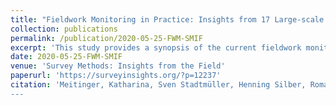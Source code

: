 ```yaml
---
title: "Fieldwork Monitoring in Practice: Insights from 17 Large-scale Social Science Surveys in Germany (peer-reviewed journal article)"
collection: publications
permalink: /publication/2020-05-25-FWM-SMIF
excerpt: 'This study provides a synopsis of the current fieldwork monitoring practices of large-scale surveys in Germany. Based on the results of a standardized questionnaire, the study summarizes fieldwork monitoring indicators used and fieldwork measures carried out by 17 large-scale social sciences surveys in Germany. Our descriptive results reveal that a common set of fieldwork indicators and measures exist on which the studied surveys rely. However, it also uncovers the need for additional design-specific indicators. Finally, it underlines the importance of a close cooperation between survey representatives and fieldwork agencies to optimize processes in fieldwork monitoring in the German survey context. The article concludes with implications for fieldwork practice.'
date: 2020-05-25-FWM-SMIF
venue: 'Survey Methods: Insights from the Field'
paperurl: 'https://surveyinsights.org/?p=12237'
citation: 'Meitinger, Katharina, Sven Stadtmüller, Henning Silber, Roman Auriga, Michael Bergmann, Michael Blohm, Manuela Blumenberg, Pablo Christmann, Barbara Felderer, Corinna Frodermann, Florian Griese, Tobias Gummer, Achim Koch, Anita Kottwitz, Kristina Krell, Ulrich Krieger, Elisabeth Liebau, Silke Martin, Andre Müller-Kuller, Beatrice Rammstedt, Ines Schaurer, Annette Scherpenzeel, Claudia Schmiedeberg, Tobias Schmidt, Christian Schnaudt, Sascha Verhoeven and Anouk Zabal (2020). &quot;Fieldwork Monitoring in Practice: Insights from 17 Large-scale Social Science Surveys in Germany.&quot; <i>Survey Methods: Insights from the Field</i>. Retrieved from https://surveyinsights.org/?p=12237.
---
```

